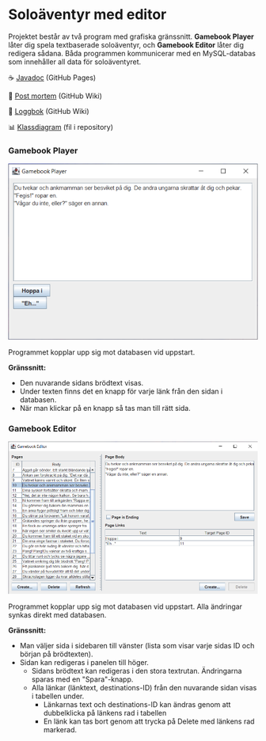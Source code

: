 # Soloäventyr med editor

Projektet består av två program med grafiska gränssnitt. **Gamebook Player** låter dig spela textbaserade soloäventyr, och **Gamebook Editor** låter dig redigera sådana. Båda programmen kommunicerar med en MySQL-databas som innehåller all data för soloäventyret.

☕ [Javadoc](https://marcusbillman.github.io/prg2-gamebook) (GitHub Pages)

📑 [Post mortem](https://github.com/marcusbillman/prg2-gamebook/wiki/Post-mortem) (GitHub Wiki)

📑 [Loggbok](https://github.com/marcusbillman/prg2-gamebook/wiki/Loggbok) (GitHub Wiki)

📊 [Klassdiagram](https://raw.githubusercontent.com/marcusbillman/prg2-gamebook/main/class-diagram.png) (fil i repository)

### Gamebook Player

![Gamebook Player Screenshot](https://raw.githubusercontent.com/marcusbillman/prg2-gamebook/main/gamebook-player.png)

Programmet kopplar upp sig mot databasen vid uppstart.

**Gränssnitt:**
- Den nuvarande sidans brödtext visas. 
- Under texten finns det en knapp för varje länk från den sidan i databasen.
- När man klickar på en knapp så tas man till rätt sida.

### Gamebook Editor

![Gamebook Player Screenshot](https://raw.githubusercontent.com/marcusbillman/prg2-gamebook/main/gamebook-editor.png)

Programmet kopplar upp sig mot databasen vid uppstart. Alla ändringar synkas direkt med databasen.

**Gränssnitt:**
- Man väljer sida i sidebaren till vänster (lista som visar varje sidas ID och början på brödtexten).
- Sidan kan redigeras i panelen till höger.
  - Sidans brödtext kan redigeras i den stora textrutan. Ändringarna sparas med en "Spara"-knapp.
  - Alla länkar (länktext, destinations-ID) från den nuvarande sidan visas i tabellen under.
    - Länkarnas text och destinations-ID kan ändras genom att dubbelklicka på länkens rad i tabellen
    - En länk kan tas bort genom att trycka på Delete med länkens rad markerad.
